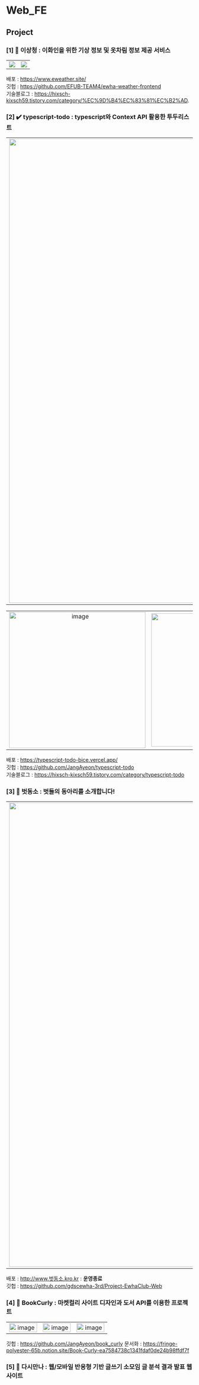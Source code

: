 # Web_FE

## Project

### [1] 🌈 이상청 : 이화인을 위한 기상 정보 및 옷차림 정보 제공 서비스
<table>
    <tr width="100%">
        <td width="50%" align="center"><img src="https://eweather-bucket.s3.ap-northeast-2.amazonaws.com/share/readme/intro1.png"></td>
        <td width="50%" align="center"><img src="https://eweather-bucket.s3.ap-northeast-2.amazonaws.com/share/readme/intro2.png"></td>
    </tr>
</table>

배포 : https://www.eweather.site/ <br> 
깃헙 : https://github.com/EFUB-TEAM4/ewha-weather-frontend <br>
기술블로그 : https://hixsch-kixsch59.tistory.com/category/%EC%9D%B4%EC%83%81%EC%B2%AD. <br>


### [2] ✔️ typescript-todo : typescript와 Context API 활용한 투두리스트
<table>
    <tr width="100%">
            <td width="50%" align="center"><img width="1254" alt="image" src="https://user-images.githubusercontent.com/67853616/187699792-dbbaa5d2-1f0f-4e5f-b7bf-2c3f8f16fab7.png"></td>
        <td width="50%" height="50%"align="center"><img width="1254" alt="image" src="https://user-images.githubusercontent.com/67853616/187699120-59b34d61-9ac4-4afe-9f32-2f3cb62c9ad4.png"></td>
    </tr>
</table>

<table>
        <tr width="100%">
            <td width="25%" align="center">
<img width="368" alt="image" src="https://user-images.githubusercontent.com/67853616/187699180-2827756e-5550-4d3a-95dd-f62035f0e4e0.png"></td>
                    <td width="25%" align="center">
<img width="360" alt="image" src="https://user-images.githubusercontent.com/67853616/187699190-ba3d402f-da19-45c9-841f-d9c7b2d50ee9.png"></td>
        <td width="25%" height="50%"align="center"><img width="360" alt="image" src="https://user-images.githubusercontent.com/67853616/187699218-eae85691-8710-4027-85f3-dc3984635b75.png"></td>
                <td width="25%" height="50%"align="center"><img width="368" alt="image" src="https://user-images.githubusercontent.com/67853616/187699230-5f94255f-12d7-448a-ac96-41643d64fa0a.png"></td>
    </tr>
</table>

배포 : https://typescript-todo-bice.vercel.app/ <br> 
깃헙 : https://github.com/JangAyeon/typescript-todo <br>
기술블로그 : https://hixsch-kixsch59.tistory.com/category/typescript-todo <br>


### [3] 🌸 벗동소 : 벗들의 동아리를 소개합니다!


<table>
    <tr width="100%">
            <td width="30%" align="center"><img width="1254" alt="image" src="https://user-images.githubusercontent.com/67853616/187700446-4c1821c8-1c6f-4773-a666-3d70706f6e0a.png"></td>
        <td width="30%" height="50%"align="center"><img width="1254" alt="image" src="https://user-images.githubusercontent.com/67853616/187700431-3526675a-78f9-4876-9517-325cc4b95c6f.png"></td>
                <td width="30%" height="50%"align="center"><img width="1254" alt="image" src="https://user-images.githubusercontent.com/67853616/187700452-10f90806-1605-491b-b71f-c5ea0649ae85.png"></td>
    </tr>
</table>



배포 : http://www.벗동소.kro.kr : **운영종료** <br> 
깃헙 : https://github.com/gdscewha-3rd/Project-EwhaClub-Web <br>


### [4] 📖 BookCurly : 마켓컬리 사이트 디자인과 도서 API를 이용한 프로젝트
<table>
    <tr width="30%">
            <td width="30%" align="center"><img width="100%" alt="image" src="https://user-images.githubusercontent.com/67853616/155665318-4bdd3f45-6197-42b7-9935-177d8cc72877.gif"></td>
        <td width="30%" height="50%"align="center"><img width="100%" alt="image" src="https://user-images.githubusercontent.com/67853616/155672862-06814f1b-7299-45db-ad75-d9c3c4b606ec.gif"></td>
                <td width="30%" height="50%"align="center"><img width="100%" alt="image" src="https://user-images.githubusercontent.com/67853616/155667278-bf9d9401-7f5d-4286-8256-0f360369831f.gif"></td>
    </tr>
</table>

깃헙 : https://github.com/JangAyeon/book_curly
문서화 : https://fringe-polyester-65b.notion.site/Book-Curly-ea7584738c1341fdaf0de24b98ffdf7f

### [5] 🗻 다시만나 : 웹/모바일 반응형 기반 글쓰기 소모임 글 분석 결과 발표 웹사이트
